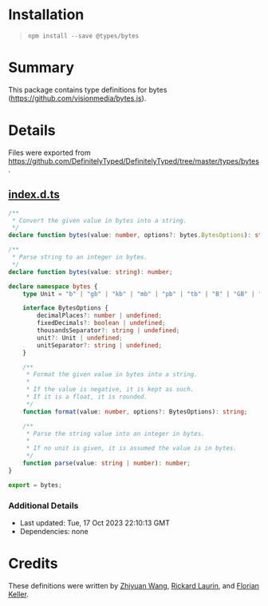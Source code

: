 # Installation
> `npm install --save @types/bytes`

# Summary
This package contains type definitions for bytes (https://github.com/visionmedia/bytes.js).

# Details
Files were exported from https://github.com/DefinitelyTyped/DefinitelyTyped/tree/master/types/bytes.
## [index.d.ts](https://github.com/DefinitelyTyped/DefinitelyTyped/tree/master/types/bytes/index.d.ts)
````ts
/**
 * Convert the given value in bytes into a string.
 */
declare function bytes(value: number, options?: bytes.BytesOptions): string;

/**
 * Parse string to an integer in bytes.
 */
declare function bytes(value: string): number;

declare namespace bytes {
    type Unit = "b" | "gb" | "kb" | "mb" | "pb" | "tb" | "B" | "GB" | "KB" | "MB" | "PB" | "TB";

    interface BytesOptions {
        decimalPlaces?: number | undefined;
        fixedDecimals?: boolean | undefined;
        thousandsSeparator?: string | undefined;
        unit?: Unit | undefined;
        unitSeparator?: string | undefined;
    }

    /**
     * Format the given value in bytes into a string.
     *
     * If the value is negative, it is kept as such.
     * If it is a float, it is rounded.
     */
    function format(value: number, options?: BytesOptions): string;

    /**
     * Parse the string value into an integer in bytes.
     *
     * If no unit is given, it is assumed the value is in bytes.
     */
    function parse(value: string | number): number;
}

export = bytes;

````

### Additional Details
 * Last updated: Tue, 17 Oct 2023 22:10:13 GMT
 * Dependencies: none

# Credits
These definitions were written by [Zhiyuan Wang](https://github.com/danny8002), [Rickard Laurin](https://github.com/believer), and [Florian Keller](https://github.com/ffflorian).
